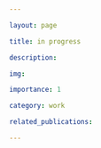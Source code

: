 ```yaml
---

layout: page

title: in progress

description: 

img: 

importance: 1

category: work

related_publications: 

---
```


